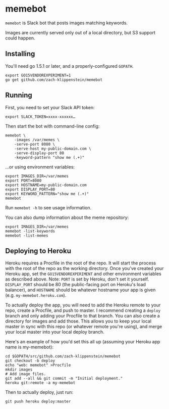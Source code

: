 
# memebot 

`memebot` is Slack bot that posts images matching keywords.

Images are currently served only out of a local directory, but S3 support could happen.

## Installing

You'll need go 1.5.1 or later, and a properly-configured `GOPATH`.

    export GO15VENDOREXPERIMENT=1
    go get github.com/zach-klippenstein/memebot

## Running

First, you need to set your Slack API token:

    export SLACK_TOKEN=xxxx-xxxxxx…

Then start the bot with command-line config:

    memebot \
        -images /var/memes \
        -serve-port 8080 \
        -serve-host my-public-domain.com \
        -serve-display-port 80
        -keyword-pattern "show me (.+)"

…or using environment variables:

    export IMAGES_DIR=/var/memes
    export PORT=8080
    export HOSTNAME=my-public-domain.com
    export DISPLAY_PORT=80
    export KEYWORD_PATTERN="show me (.+)"
    memebot

Run `memebot -h` to see usage information.

You can also dump information about the meme repository:

    export IMAGES_DIR=/var/memes
    memebot -list-keywords
    memebot -list-memes

## Deploying to Heroku

Heroku requires a Procfile in the root of the repo. It will start the process with the root of the repo as the working directory. Once you've created your Heroku app, set the `GO15VENDOREXPERIMENT` and other environment variables as described above. Note: `PORT` is set by Heroku, don't set it yourself. `DISPLAY_PORT` should be 80 (the public-facing port on Heroku's load balancer), and `HOSTNAME` should be whatever hostname your app is given (e.g. `my-memebot.heroku.com`).

To actually deploy the app, you will need to add the Heroku remote to your repo, create a Procfile, and push to master. I recommend creating a `deploy` branch and only adding your Procfile to that branch. You can also create a directory for images and add those. This allows you to keep your local master in sync with this repo (or whatever remote you're using), and merge your local master into your local deploy branch. 

Here's an example of how you'd set this all up (assuming your Heroku app name is my-memebot):

    cd $GOPATH/src/github.com/zach-klippenstein/memebot
    git checkout -b deploy
    echo "web: memebot" >Procfile
    mkdir images
    # Add image files.
    git add --all && git commit -m "Initial deployment."
    heroku git:remote -a my-memebot
    
Then to actually deploy, just run:
    
    git push heroku deploy:master
